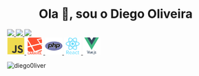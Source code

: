 <h1 align="center">Ola 👋, sou o Diego Oliveira</h1>
 <a align="center" href="https://diegodev-diego0liver.vercel.app/"><img src="https://img.shields.io/badge/website-000000?style=for-the-badge&logo=About.me&logoColor=white">
 </img>
 </a>
  <a align="center" href="https://wa.me/5544991763101"><img src="https://img.shields.io/badge/WhatsApp-25D366?style=for-the-badge&logo=whatsapp&logoColor=white">
 </img>
 </a>
  <a align="center" href="https://www.linkedin.com/in/diego-oliveira-fonseca/"><img src="https://img.shields.io/badge/LinkedIn-0077B5?style=for-the-badge&logo=linkedin&logoColor=white">
 </img>
 </a><br/>
 <a href="https://developer.mozilla.org/en-US/docs/Web/JavaScript" target="_blank" rel="noreferrer"> <img src="https://raw.githubusercontent.com/devicons/devicon/master/icons/javascript/javascript-original.svg" alt="javascript" width="40" height="40"/> </a> <a href="https://laravel.com/" target="_blank" rel="noreferrer"> <img src="https://raw.githubusercontent.com/devicons/devicon/master/icons/laravel/laravel-plain-wordmark.svg" alt="laravel" width="40" height="40"/> </a> <a href="https://www.php.net" target="_blank" rel="noreferrer"> <img src="https://raw.githubusercontent.com/devicons/devicon/master/icons/php/php-original.svg" alt="php" width="40" height="40"/> </a> <a href="https://reactjs.org/" target="_blank" rel="noreferrer"> <img src="https://raw.githubusercontent.com/devicons/devicon/master/icons/react/react-original-wordmark.svg" alt="react" width="40" height="40"/> </a> <a href="https://vuejs.org/" target="_blank" rel="noreferrer"> <img src="https://raw.githubusercontent.com/devicons/devicon/master/icons/vuejs/vuejs-original-wordmark.svg" alt="vuejs" width="40" height="40"/> </a> </p>
<p><img align="left" src="https://github-readme-stats.vercel.app/api/top-langs?username=diego0liver&show_icons=true&locale=en&layout=compact&theme=dark" alt="diego0liver" /></p>

